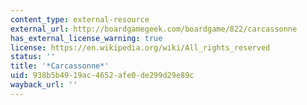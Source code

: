 ```yaml
---
content_type: external-resource
external_url: http://boardgamegeek.com/boardgame/822/carcassonne
has_external_license_warning: true
license: https://en.wikipedia.org/wiki/All_rights_reserved
status: ''
title: '*Carcassonne*'
uid: 938b5b49-19ac-4652-afe0-de299d29e89c
wayback_url: ''
---
```

